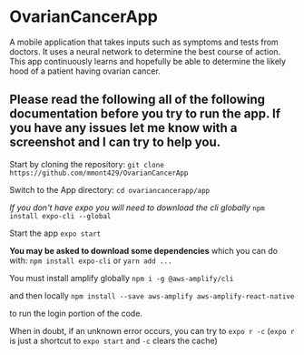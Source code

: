 # OvarianCancerApp
A mobile application that takes inputs such as symptoms and tests from doctors. It uses a neural network to determine the best course of action. This app continuously learns and hopefully be able to determine the likely hood of a patient having ovarian cancer.

## __Please read the following all of the following documentation before you try to run the app. If you have any issues let me know with a screenshot and I can try to help you.__

Start by cloning the repository:
`git clone https://github.com/mmont429/OvarianCancerApp`

Switch to the App directory:
`cd ovariancancerapp/app`

_If you don't have expo you will need to download the cli globally_
`npm install expo-cli --global`

Start the app
`expo start`

__You may be asked to download some dependencies__ which you can do with:
`npm install expo-cli` or `yarn add ...`

You must install amplify globally 
`npm i -g @aws-amplify/cli`

and then locally 
`npm install --save aws-amplify aws-amplify-react-native`

to run the login portion of the code.

When in doubt, if an unknown error occurs, you can try to
`expo r -c` (`expo r` is just a shortcut to `expo start` and `-c` clears the cache)
